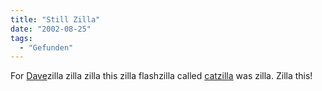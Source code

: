 ```yaml
---
title: "Still Zilla"
date: "2002-08-25"
tags:
  - "Gefunden"
---
```


For [Dave](https://web.archive.org/web/20040830132547/http://www.davezilla.com/)zilla zilla zilla this zilla flashzilla called [catzilla](https://web.archive.org/web/20040830132547/http://www.undisturbed.org/dave.html) was zilla. Zilla this!
